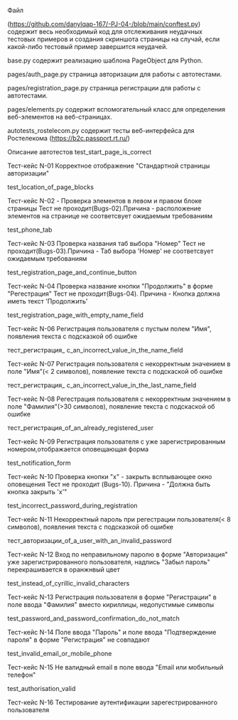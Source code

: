 Файл

(https://github.com/danylqap-167/-PJ-04-/blob/main/conftest.py) содержит весь необходимый код для отслеживания неудачных тестовых примеров и создания скриншота страницы на случай, если какой-либо тестовый пример завершится неудачей.


base.py содержит реализацию шаблона PageObject для Python.

pages/auth_page.py страница авторизации для работы с автотестами.

pages/registration_page.py страница регистрации для работы с автотестами.

pages/elements.py содержит вспомогательный класс для определения веб-элементов на веб-страницах.

autotests_rostelecom.py содержит тесты веб-интерфейса для Ростелекома (https://b2c.passport.rt.ru/)

Описание автотестов
test_start_page_is_correct

Тест-кейс N-01 Корректное отображение "Стандартной страницы авторизации"

test_location_of_page_blocks

Тест-кейс N-02 - Проверка элементов в левом и правом блоке страницы Тест не проходит(Bugs-02).Причина - расположение элементов на странице не соответсвует ожидаемым требованиям

test_phone_tab

Тест-кейс N-03 Проверка названия таб выбора "Номер" Тест не проходит(Bugs-03).Причина - Таб выбора 'Номер' не соответсвует ожидаемым требованиям

test_registration_page_and_continue_button

Тест-кейс N-04 Проверка название кнопки "Продолжить" в форме "Регестрация" Тест не проходит(Bugs-04). Причина - Кнопка должна иметь текст 'Продолжить'

test_registration_page_with_empty_name_field

Тест-кейс N-06 Регистрация пользователя с пустым полем "Имя", появления текста с подсказкой об ошибке

тест_регистрация_ с_an_incorrect_value_in_the_name_field

Тест-кейс N-07 Регистрация пользователя с некорректным значением в поле "Имя"(< 2 символов), появление текста с подскаской об ошибке

тест_регистрация_ с_an_incorrect_value_in_the_last_name_field

Тест-кейс N-08 Регестрация пользователя с некорректным значением в поле "Фамилия"(>30 символов), появление текста с подскаской об ошибке

тест_регистрация_of_an_already_registered_user

Тест-кейс N-09 Регистрация пользователя с уже зарегистрированным номером,отображается оповещающая форма

test_notification_form

Тест-кейс N-10 Проверка кнопки "х" - закрыть всплывающее окно оповещения Тест не проходит (Bugs-10). Причина - "Должна быть кнопка закрыть 'х'"

test_incorrect_password_during_registration

Тест-кейс N-11 Некорректный пароль при регестрации пользователя(< 8 символов), появления текста с подсказкой об ошибке

тест_авторизации_of_a_user_with_an_invalid_password

Тест-кейс N-12 Вход по неправильному паролю в форме "Авторизация" уже зарегистрированного пользователя, надпись "Забыл пароль" перекрашивается в оранжнвый цвет

test_instead_of_cyrillic_invalid_characters

Тест-кейс N-13 Регистрация пользователя в форме "Регистрации" в поле ввода "Фамилия" вместо кириллицы, недопустимые символы

test_password_and_password_confirmation_do_not_match

Тест-кейс N-14 Поле ввода "Пароль" и поле ввода "Подтверждение пароля" в форме "Регистрация" не совпадают

test_invalid_email_or_mobile_phone

Тест-кейс N-15 Не валидный email в поле ввода "Email или мобильный телефон"

test_authorisation_valid

Тест-кейс N-16 Тестирование аутентификации зарегестрированного пользователя
